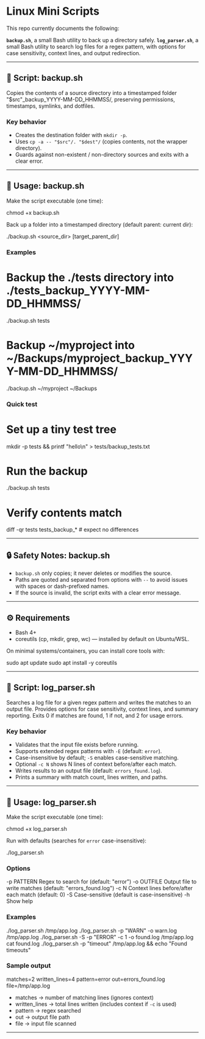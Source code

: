 # Linux Mini Scripts

This repo currently documents the following:

**`backup.sh`**, a small Bash utility to back up a directory safely.
**`log_parser.sh`**, a small Bash utility to search log files for a regex pattern, with options for case sensitivity, context lines, and output redirection.

---

## 🧰 Script: backup.sh

Copies the contents of a source directory into a timestamped folder
"$src"_backup_YYYY-MM-DD_HHMMSS/, preserving permissions, timestamps,
symlinks, and dotfiles.

### Key behavior

- Creates the destination folder with `mkdir -p`.
- Uses `cp -a -- "$src"/. "$dest"/` (copies contents, not the wrapper directory).
- Guards against non-existent / non-directory sources and exits with a clear error.

---

## 🚀 Usage: backup.sh

Make the script executable (one time):

chmod +x backup.sh

Back up a folder into a timestamped directory (default parent: current dir):

./backup.sh <source_dir> [target_parent_dir]

### Examples

# Backup the ./tests directory into ./tests_backup_YYYY-MM-DD_HHMMSS/
./backup.sh tests

# Backup ~/myproject into ~/Backups/myproject_backup_YYYY-MM-DD_HHMMSS/
./backup.sh ~/myproject ~/Backups

### Quick test

# Set up a tiny test tree
mkdir -p tests && printf "hello\n" > tests/backup_tests.txt

# Run the backup
./backup.sh tests

# Verify contents match
diff -qr tests tests_backup_*    # expect no differences

---

## 🔒 Safety Notes: backup.sh

- `backup.sh` only copies; it never deletes or modifies the source.
- Paths are quoted and separated from options with `--` to avoid issues with spaces or dash-prefixed names.
- If the source is invalid, the script exits with a clear error message.

---

## ⚙️ Requirements

- Bash 4+
- coreutils (cp, mkdir, grep, wc) — installed by default on Ubuntu/WSL.

On minimal systems/containers, you can install core tools with:

sudo apt update
sudo apt install -y coreutils

---

## 🧰 Script: log_parser.sh

Searches a log file for a given regex pattern and writes the matches to an output file.
Provides options for case sensitivity, context lines, and summary reporting.
Exits 0 if matches are found, 1 if not, and 2 for usage errors.

### Key behavior

- Validates that the input file exists before running.
- Supports extended regex patterns with `-E` (default: `error`).
- Case-insensitive by default; `-S` enables case-sensitive matching.
- Optional `-c N` shows N lines of context before/after each match.
- Writes results to an output file (default: `errors_found.log`).
- Prints a summary with match count, lines written, and paths.

---

## 🚀 Usage: log_parser.sh

Make the script executable (one time):

chmod +x log_parser.sh

Run with defaults (searches for `error` case-insensitive):

./log_parser.sh <logfile>

### Options

-p PATTERN   Regex to search for (default: "error")
-o OUTFILE   Output file to write matches (default: "errors_found.log")
-c N         Context lines before/after each match (default: 0)
-S           Case-sensitive (default is case-insensitive)
-h           Show help

### Examples

./log_parser.sh /tmp/app.log
./log_parser.sh -p "WARN" -o warn.log /tmp/app.log
./log_parser.sh -S -p "ERROR" -c 1 -o found.log /tmp/app.log
cat found.log
./log_parser.sh -p "timeout" /tmp/app.log && echo "Found timeouts"

### Sample output

matches=2  written_lines=4  pattern=error  out=errors_found.log  file=/tmp/app.log

- matches → number of matching lines (ignores context)
- written_lines → total lines written (includes context if `-c` is used)
- pattern → regex searched
- out → output file path
- file → input file scanned

---
